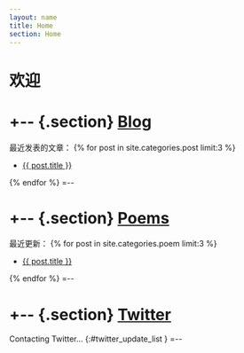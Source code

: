 ```yaml
---
layout: name
title: Home
section: Home
---
```


欢迎
====

+-- {.section}
[Blog](/post)
==============
最近发表的文章：
{% for post in site.categories.post limit:3 %}
<ul class="compact recent">
<li>
  <a href="{{ post.url }}" title="{{ post.excerpt }}">{{ post.title }}</a>
</li>
</ul>
{% endfor %}
=--

+-- {.section}
[Poems](/poem)
==============
最近更新：
{% for post in site.categories.poem limit:3 %}
<ul class="compact recent">
<li>
  <a href="{{ post.url }}" title="{{ post.excerpt }}">{{ post.title }}</a>
</li>
</ul>
{% endfor %}
=--

+-- {.section}
[Twitter](https://twitter.com/wenbing)
======================================
Contacting Twitter... 
{:#twitter_update_list }
=--
